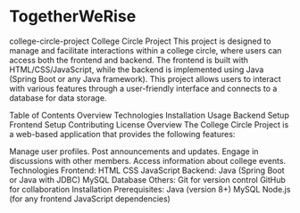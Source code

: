 # TogetherWeRise
college-circle-project
College Circle Project
This project is designed to manage and facilitate interactions within a college circle, where users can access both the frontend and backend. The frontend is built with HTML/CSS/JavaScript, while the backend is implemented using Java (Spring Boot or any Java framework). This project allows users to interact with various features through a user-friendly interface and connects to a database for data storage.

Table of Contents
Overview
Technologies
Installation
Usage
Backend Setup
Frontend Setup
Contributing
License
Overview
The College Circle Project is a web-based application that provides the following features:

Manage user profiles.
Post announcements and updates.
Engage in discussions with other members.
Access information about college events.
Technologies
Frontend:
HTML
CSS
JavaScript
Backend:
Java (Spring Boot or Java with JDBC)
MySQL Database
Others:
Git for version control
GitHub for collaboration
Installation
Prerequisites:
Java (version 8+)
MySQL
Node.js (for any frontend JavaScript dependencies)
